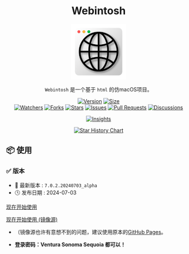 <!-- Format by tkintertools/README.md -->

<h1 align="center">Webintosh</h1>

<p align="center"><img alt="logo" src="./logo.png" title="Logo" width="150" height="150" /></p>

<p align="center">
<code>Webintosh</code> 是一个基于 <code>html</code> 的仿macOS项目。
<br/>
</p>

<p align="center">
<a href="https://github.com/CodeCrafter-TL/x-html/releases"><img alt="Version" src="https://img.shields.io/github/v/release/CodeCrafter-TL/x-html?include_prereleases&logo=github&label=Version" title="Latest Version" /></a>
<a href="https://github.com/CodeCrafter-TL/x-html"><img alt="Size" src="https://img.shields.io/github/languages/code-size/CodeCrafter-TL/x-html?label=Size&logo=github" title="Code Size"/></a>
<br/>
<a href="https://github.com/CodeCrafter-TL/x-html/watchers"><img alt="Watchers" src="https://img.shields.io/github/watchers/CodeCrafter-TL/x-html?label=Watchers&logo=github&style=flat" title="Watchers" /></a>
<a href="https://github.com/CodeCrafter-TL/x-html/forks"><img alt="Forks" src="https://img.shields.io/github/forks/CodeCrafter-TL/x-html?label=Forks&logo=github&style=flat" title="Forks" /></a>
<a href="https://github.com/CodeCrafter-TL/x-html/stargazers"><img alt="Stars" src="https://img.shields.io/github/stars/CodeCrafter-TL/x-html?label=Stars&color=gold&logo=github&style=flat" title="Stars" /></a>
<a href="https://github.com/CodeCrafter-TL/x-html/issues"><img alt="Issues" src="https://img.shields.io/github/issues/CodeCrafter-TL/x-html?label=Issues&logo=github" title="Issues" /></a>
<a href="https://github.com/CodeCrafter-TL/x-html/pulls"><img alt="Pull Requests" src="https://img.shields.io/github/issues-pr/CodeCrafter-TL/x-html?label=Pull%20Requests&logo=github" title="Pull Requests" /></a>
<a href="https://github.com/CodeCrafter-TL/x-html/discussions"><img alt="Discussions" src="https://img.shields.io/github/discussions/CodeCrafter-TL/x-html?label=Discussions&logo=github" title="Discussions" /></a>
</p>

<p align="center">
<a href="https://github.com/CodeCrafter-TL/x-html/pulse"><img alt="Insights" src="https://repobeats.axiom.co/api/embed/8e58e35d5a43799119e46482ce6f7f09b3f76373.svg" /></a>
</p>

<p align="center">
    <a href="https://star-history.com/#CodeCrafter-TL/x-html&Date">
        <picture>
            <source media="(prefers-color-scheme: dark)" srcset="https://api.star-history.com/svg?repos=CodeCrafter-TL/x-html&type=Date&theme=dark" />
            <source media="(prefers-color-scheme: light)" srcset="https://api.star-history.com/svg?repos=CodeCrafter-TL/x-html&type=Date" />
            <img alt="Star History Chart" src="https://api.star-history.com/svg?repos=CodeCrafter-TL/x-html&type=Date" />
        </picture>
    </a>
</p>

📦 使用
----------------------

### ✅ 版本

* 🔖 最新版本 : `7.0.2.20240703_alpha`
* 🕓 发布日期 : 2024-07-03

[现在开始使用](https://codecrafter-tl.github.io/x-html)

[现在开始使用 (镜像源)](https://os.ccstudio.top)

* （镜像源也许有意想不到的问题，建议使用原本的[GitHub Pages](https://codecrafter-tl.github.io/x-html)。
  
* **登录密码：Ventura Sonoma Sequoia 都可以！**
